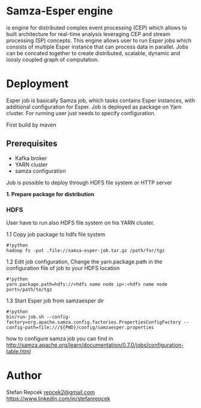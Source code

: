 # Samza-Esper engine #

is engine for distributed complex event processing (CEP) which allows to built architecture for real-time analysis leveraging CEP and stream processing (SP) concepts. This engine allows user to run Esper jobs which consists of multiple Esper instance that can process data in parallel. Jobs can be concated together to create distributed, scalable, dynamic and loosly coupled graph of computation. 

# Deployment #

Esper job is basically Samza job, which tasks contains Esper instances, with additional configuration for Esper. Job is deployed as package on Yarn cluster. For running user just needs to specify configuration.

First build by maven
## Prerequisites ##

* Kafka broker
* YARN cluster
* samza configuration

Job is possible to deploy through HDFS file system or HTTP server

**1. Prepare package for distribution**
### HDFS ###

User have to run also HDFS file system on his YARN cluster.

1.1 Copy job package to hdfs file system
```
#!python
hadoop fs -put .file://samza-esper-job.tar.gz /path/for/tgz

```
1.2  Edit job configuration, Change the yarn.package.path in the configuration file of job to your HDFS location
```
#!python
yarn.package.path=hdfs://<hdfs name node ip>:<hdfs name node port>/path/to/tgz

```

1.3  Start Esper job from samzaesper dir
```
#!python
bin/run-job.sh --config-factory=org.apache.samza.config.factories.PropertiesConfigFactory --config-path=file:///${PWD}/config/samzaesper.properties

```

how to configure samza job you can find in http://samza.apache.org/learn/documentation/0.7.0/jobs/configuration-table.html

# Author #

Stefan Repcek
repcek2@gmail.com
https://www.linkedin.com/in/stefanrepcek


